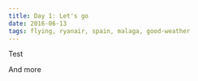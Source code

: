 ```yaml
---
title: Day 1: Let's go
date: 2016-06-13
tags: flying, ryanair, spain, malaga, good-weather
---
```


Test

<div></div><!--more-->

And more

